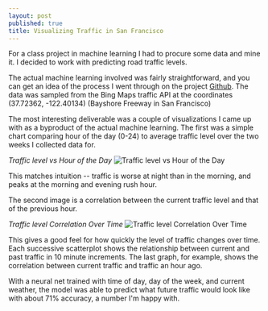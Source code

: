 ```yaml
---
layout: post
published: true
title: Visualizing Traffic in San Francisco
---
```

For a class project in machine learning I had to procure some data and mine it.  I decided to work with predicting road traffic levels.

The actual machine learning involved was fairly straightforward, and you can get an idea of the process I went through on the project [Github](https://github.com/kcorbitt/traffic-analysis).  The data was sampled from the Bing Maps traffic API at the coordinates (37.72362, -122.40134) (Bayshore Freeway in San Francisco)

The most interesting deliverable was a couple of visualizations I came up with as a byproduct of the actual machine learning.  The first was a simple chart comparing hour of the day (0-24) to average traffic level over the two weeks I collected data for.

*Traffic level vs Hour of the Day*
![Traffic level vs Hour of the Day](http://corbt.s3-website-us-east-1.amazonaws.com/blog/hour_vs_traffic_level.png)

This matches intuition -- traffic is worse at night than in the morning, and peaks at the morning and evening rush hour.

The second image is a correlation between the current traffic level and that of the previous hour.

*Traffic level Correlation Over Time*
![Traffic level Correlation Over Time](http://corbt.s3-website-us-east-1.amazonaws.com/blog/prev_traffic_correlation.png)

This gives a good feel for how quickly the level of traffic changes over time.  Each successive scatterplot shows the relationship between current and past traffic in 10 minute increments.  The last graph, for example, shows the correlation between current traffic and traffic an hour ago.

With a neural net trained with time of day, day of the week, and current weather, the model was able to predict what future traffic would look like with about 71% accuracy, a number I'm happy with.